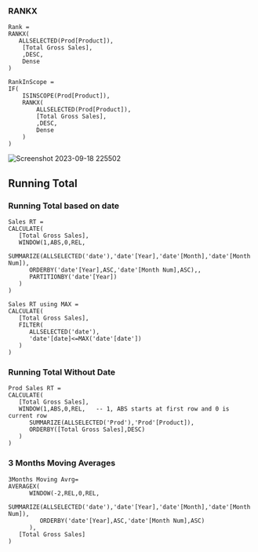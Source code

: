### RANKX
```
Rank = 
RANKX(
   ALLSELECTED(Prod[Product]),
    [Total Gross Sales],
    ,DESC,
    Dense
)
```

```
RankInScope = 
IF(
    ISINSCOPE(Prod[Product]),
    RANKX(
        ALLSELECTED(Prod[Product]),
        [Total Gross Sales],
        ,DESC,
        Dense
    )
)
```

![Screenshot 2023-09-18 225502](https://github.com/chewwee/PowerBI/assets/90857289/cfdb11ef-384e-4ede-9d8a-391712f522fb)


## Running Total 
### Running Total based on date 
```
Sales RT = 
CALCULATE(
   [Total Gross Sales],
   WINDOW(1,ABS,0,REL,
      SUMMARIZE(ALLSELECTED('date'),'date'[Year],'date'[Month],'date'[Month Num]),
      ORDERBY('date'[Year],ASC,'date'[Month Num],ASC),,
      PARTITIONBY('date'[Year])
   )
)
```
```
Sales RT using MAX = 
CALCULATE(
   [Total Gross Sales],
   FILTER(
      ALLSELECTED('date'),
      'date'[date]<=MAX('date'[date'])
   )
)
```
### Running Total Without Date 
```
Prod Sales RT =
CALCULATE(
   [Total Gross Sales],
   WINDOW(1,ABS,0,REL,   -- 1, ABS starts at first row and 0 is current row 
      SUMMARIZE(ALLSELECTED('Prod'),'Prod'[Product]),
      ORDERBY([Total Gross Sales],DESC)
   )
)
```
### 3 Months Moving Averages
```
3Months Moving Avrg=
AVERAGEX(
      WINDOW(-2,REL,0,REL,
         SUMMARIZE(ALLSELECTED('date'),'date'[Year],'date'[Month],'date'[Month Num]),
         ORDERBY('date'[Year],ASC,'date'[Month Num],ASC)
      ),
   [Total Gross Sales]
)
```


